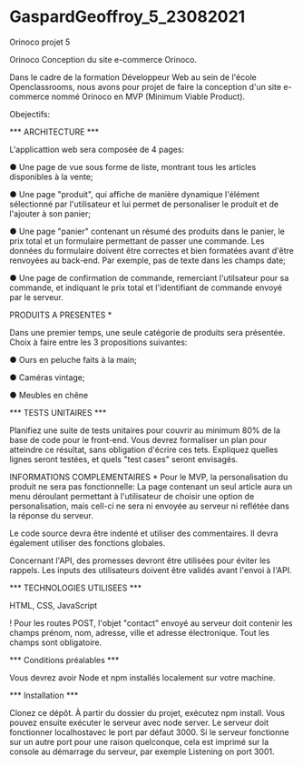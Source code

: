 # GaspardGeoffroy_5_23082021
Orinoco projet 5

Orinoco
Conception du site e-commerce Orinoco.

Dans le cadre de la formation Développeur Web au sein de l'école Openclassrooms, nous avons pour projet de faire la conception d'un site e-commerce nommé Orinoco en MVP (Minimum Viable Product).

Obejectifs:

*** ARCHITECTURE ***

L'applicattion web sera composée de 4 pages:

● Une page de vue sous forme de liste, montrant tous les articles disponibles à la vente;

● Une page "produit", qui affiche de manière dynamique l'élément sélectionné par l'utilisateur et lui permet de personaliser le produit et de l'ajouter à son panier;

● Une page "panier" contenant un résumé des produits dans le panier, le prix total et un formulaire permettant de passer une commande. Les données du formulaire doivent être correctes et bien formatées avant d'être renvoyées au back-end. Par exemple, pas de texte dans les champs date;

● Une page de confirmation de commande, remerciant l'utilsateur pour sa commande, et indiquant le prix total et l'identifiant de commande envoyé par le serveur.

PRODUITS A PRESENTES *

Dans une premier temps, une seule catégorie de produits sera présentée. Choix à faire entre les 3 propositions suivantes:

● Ours en peluche faits à la main;

● Caméras vintage;

● Meubles en chêne

*** TESTS UNITAIRES ***

Planifiez une suite de tests unitaires pour couvrir au minimum 80% de la base de code pour le front-end. Vous devrez formaliser un plan pour atteindre ce résultat, sans obligation d'écrire ces tets. Expliquez quelles lignes seront testées, et quels "test cases" seront envisagés.

INFORMATIONS COMPLEMENTAIRES *
Pour le MVP, la personalisation du produit ne sera pas fonctionnelle: La page contenant un seul article aura un menu déroulant permettant à l'utilisateur de choisir une option de personalisation, mais cell-ci ne sera ni envoyée au serveur ni reflétée dans la réponse du serveur.

Le code source devra être indenté et utiliser des commentaires. Il devra également utiliser des fonctions globales.

Concernant l'API, des promesses devront être utilisées pour éviter les rappels. Les inputs des utilisateurs doivent être validés avant l'envoi à l'API.

*** TECHNOLOGIES UTILISEES ***

HTML, CSS, JavaScript

! Pour les routes POST, l'objet "contact" envoyé au serveur doit contenir les champs prénom, nom, adresse, ville et adresse électronique. Tout les champs sont obligatoire.

*** Conditions préalables ***

Vous devrez avoir Node et npm installés localement sur votre machine.

*** Installation ***

Clonez ce dépôt. À partir du dossier du projet, exécutez npm install. Vous pouvez ensuite exécuter le serveur avec node server. Le serveur doit fonctionner localhostavec le port par défaut 3000. Si le serveur fonctionne sur un autre port pour une raison quelconque, cela est imprimé sur la console au démarrage du serveur, par exemple Listening on port 3001.
